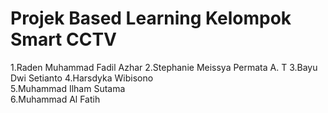 # Projek Based Learning Kelompok Smart CCTV
1.Raden Muhammad Fadil Azhar
2.Stephanie Meissya Permata A. T
3.Bayu Dwi Setianto	
4.Harsdyka Wibisono			
5.Muhammad Ilham Sutama		
6.Muhammad Al Fatih			
